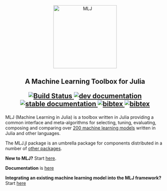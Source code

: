 <div align="center">
    <img src="material/MLJLogo2.svg" alt="MLJ" width="200">
</div>

<h2 align="center">A Machine Learning Toolbox for Julia
<p align="center">
  <a href="https://github.com/JuliaAI/MLJ.jl/actions">
    <img src="https://github.com/JuliaAI/MLJ.jl/workflows/CI/badge.svg"
         alt="Build Status">
  </a>
  <a href="https://JuliaAI.github.io/MLJ.jl/dev/">
    <img src="https://img.shields.io/badge/docs-dev-blue.svg"
         alt="dev documentation">
  </a>
  <a href="https://JuliaAI.github.io/MLJ.jl/stable/">
    <img src="https://img.shields.io/badge/docs-stable-blue.svg"
         alt="stable documentation">
  </a>
  <a href="https://opensource.org/licenses/MIT">
    <img src="https://img.shields.io/badge/License-MIT-yelllow"
       alt="bibtex">
  </a>
  <a href="BIBLIOGRAPHY.md">
    <img src="https://img.shields.io/badge/cite-BibTeX-blue"
       alt="bibtex">
  </a>

</p>
</h2>


MLJ (Machine Learning in Julia) is a toolbox written in Julia providing a common interface
and meta-algorithms for selecting, tuning, evaluating, composing and comparing over [200
machine learning
models](https://JuliaAI.github.io/MLJ.jl/stable/model_browser/#Model-Browser) written in
Julia and other languages.

The MLJ.jl package is an umbrella package for components distributed in a number of [other packages](https://juliaml.ai/ecosystem). 

**New to MLJ?** Start [here](https://juliaml.ai).

**Documentation** is [here](https://JuliaAI.github.io/MLJ.jl/stable/)

**Integrating an existing machine learning model into the MLJ
framework?** Start [here](https://juliaai.github.io/MLJModelInterface.jl/stable/)



